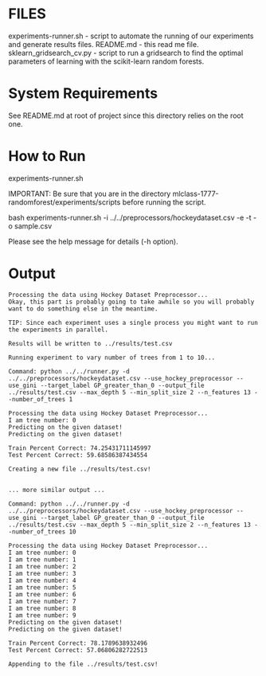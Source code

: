FILES
=====
experiments-runner.sh - script to automate the running of our experiments and generate results files.
README.md - this read me file.
sklearn_gridsearch_cv.py - script to run a gridsearch to find the optimal parameters of learning with the scikit-learn random forests.


System Requirements
===================
See README.md at root of project since this directory relies on the root one.


How to Run
==========
experiments-runner.sh

IMPORTANT: Be sure that you are in the directory mlclass-1777-randomforest/experiments/scripts before running the script.

bash experiments-runner.sh -i ../../preprocessors/hockeydataset.csv -e -t -o sample.csv

Please see the help message for details (-h option).


Output
======
```
Processing the data using Hockey Dataset Preprocessor...
Okay, this part is probably going to take awhile so you will probably want to do something else in the meantime.

TIP: Since each experiment uses a single process you might want to run the experiments in parallel.

Results will be written to ../results/test.csv

Running experiment to vary number of trees from 1 to 10...

Command: python ../../runner.py -d ../../preprocessors/hockeydataset.csv --use_hockey_preprocessor --use_gini --target_label GP_greater_than_0 --output_file ../results/test.csv --max_depth 5 --min_split_size 2 --n_features 13 --number_of_trees 1

Processing the data using Hockey Dataset Preprocessor...
I am tree number: 0
Predicting on the given dataset!
Predicting on the given dataset!

Train Percent Correct: 74.25431711145997
Test Percent Correct: 59.68586387434554

Creating a new file ../results/test.csv!


... more similar output ...

Command: python ../../runner.py -d ../../preprocessors/hockeydataset.csv --use_hockey_preprocessor --use_gini --target_label GP_greater_than_0 --output_file ../results/test.csv --max_depth 5 --min_split_size 2 --n_features 13 --number_of_trees 10

Processing the data using Hockey Dataset Preprocessor...
I am tree number: 0
I am tree number: 1
I am tree number: 2
I am tree number: 3
I am tree number: 4
I am tree number: 5
I am tree number: 6
I am tree number: 7
I am tree number: 8
I am tree number: 9
Predicting on the given dataset!
Predicting on the given dataset!

Train Percent Correct: 78.1789638932496
Test Percent Correct: 57.06806282722513

Appending to the file ../results/test.csv!
```